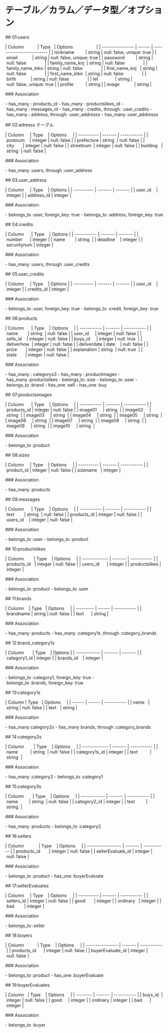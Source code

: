 # テーブル／カラム／データ型／オプション

## 01:users

| Column           | Type   | Options                   |
| ---------------- | ------ | ------------------------- |
| nickname         | string | null: false, unique: true |
| email            | string | null: false, unique: true |
| password         | string | null: false               |
| family_name_knj  | string | null: false               |
| family_name_ktkn | string | null: false               |
| first_name_knj   | string | null: false               |
| first_name_ktkn  | string | null: false               |
| birth            | string | null: false               |
| tel              | string | null: false, unique: true |
| profile          | string |
| image            | string |

### Association

- has_many : products_id
- has_many : productslikes_id
- has_many : messages_id
- has_many : credits, through: :user_credits
- has_many : address, through: :user_addresss
- has_many :user_addresss

## 02:adresss テーブル

| Column     | Type    | Options     |
| ---------- | ------- | ----------- |
| postnum    | integer | null: false |
| prefecture | string  | null: false |
| city       | integer | null: false |
| streetnum  | integer | null: false |
| building   | string  | null: false |

### Association

- has_many :users, through :user_address

## 03:user_address

| Column     | Type    | Options |
| ---------- | ------- | ------- |
| user_id    | integer |
| address_id | integer |

### Association

- belongs_to :user, foreign_key: true
- belongs_to :address, foreign_key: true

## 04:credits

| Column      | Type    | Options |
| ----------- | ------- | ------- |
| number      | integer |
| name        | string  |
| deadline    | integer |
| securitynum | integer |

### Association

- has_many :users, through :user_credits

## 05:user_credits

| Column     | Type    | Options |
| ---------- | ------- | ------- |
| user_id    | integer |
| credits_id | integer |

### Association

- belongs_to :user, foreign_key: true
- belongs_to :credit, foreign_key: true

## 06:products

| Column      | Type    | Options     |
| ----------- | ------- | ----------- |
| name        | string  | null: false |
| user_id     | integer | null: false |
| sells_id    | integer | null: false |
| buys_id     | integer | null: true  |
| deliverhow  | integer | null: false |
| deliverdate | date    | null: false |
| price       | integer | null: false |
| explanation | string  | null: true  |
| state       | integer | null: false |

### Association

- has_many : categorys3
- has_many : productimages
- has_many :productslikes
- belongs_to :size
- belongs_to :user
- belongs_to :brand
- has_one :sell
- has_one :buy

## 07:productsimages

| Column      | Type    | Options     |
| ----------- | ------- | ----------- |
| products_id | integer | null: false |
| image01     | string  |
| image02     | string  |
| image03     | string  |
| image04     | string  |
| image05     | string  |
| image06     | string  |
| image07     | string  |
| image08     | string  |
| image09     | string  |
| image10     | string  |

### Association

- belongs_to :product

## 08:sizes

| Column     | Type    | Options     |
| ---------- | ------- | ----------- |
| product_id | integer | null: false |
| sizename   | integer |

### Association

- has_many :products

## 09:messages

| Column      | Type    | Options     |
| ----------- | ------- | ----------- |
| text        | string  | null: false |
| products_id | integer | null: false |
| users_id    | integer | null: false |

### Association

- belongs_to :user
- belongs_to :product

## 10:productslikes

| Column        | Type    | Options     |
| ------------- | ------- | ----------- |
| products_id   | integer | null: false |
| users_id      | integer |
| productslikes | integer |

### Association

- belongs_to :product
- belongs_to :user

## 11:brands

| Column    | Type   | Options     |
| --------- | ------ | ----------- |
| brandname | string | null: false |
| text      | string |

### Association

- has_many :products
- has_many :category1s ,through :category_brands

## 12:brand_category1s

| Column       | Type    | Options |
| ------------ | ------- | ------- |
| category1_id | integer |
| brands_id    | integer |

### Association

- belongs_to :category1, foreign_key: true
- belongs_to :brands, foreign_key: true

## 13:category1s

| Column | Type   | Options     |
| ------ | ------ | ----------- |
| name   | string | null: false |
| text   | string |

### Association

- has_many category2s
- has_many brands, through :category_brands

## 14:category2s

| Column        | Type    | Options     |
| ------------- | ------- | ----------- |
| name          | string  | null: false |
| category1s_id | integer |
| text          | string  |

### Association

- has_many :category3
- belongs_to :category1

## 15:category3s

| Column       | Type    | Options     |
| ------------ | ------- | ----------- |
| name         | string  | null: false |
| category2_id | integer |
| text         | string  |

### Association

- has_many :products
- belongs_to :category2

## 16:sellers

| Column            | Type    | Options     |
| ----------------- | ------- | ----------- |
| products_id       | integer | null: false |
| sellerEvaluate_id | integer | null: false |

### Association

- belongs_to :product
- has_one :buyerEvaluate

## 17:sellerEvaluates

| Column     | Type    | Options     |
| ---------- | ------- | ----------- |
| sellers_id | integer | null: false |
| good       | integer |
| ordinary   | integer |
| bad        | integer |

### Association

- belongs_to :seller

## 18:buyers

| Column           | Type    | Options     |
| ---------------- | ------- | ----------- |
| products_id      | integer | null: false |
| buyerEvaluate_id | integer | null: false |

### Association

- belongs_to :product
- has_one :buyerEvaluate

## 19:buyerEvaluates

| Column   | Type    | Options     |
| -------- | ------- | ----------- |
| buys_id  | integer | null: false |
| good     | integer |
| ordinary | integer |
| bad      | integer |

### Association

- belongs_to :buyer

